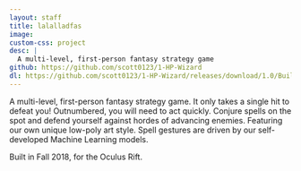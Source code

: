 ```yaml
---
layout: staff
title: lalalladfas
image: 
custom-css: project
desc: |
  A multi-level, first-person fantasy strategy game
github: https://github.com/scott0123/1-HP-Wizard
dl: https://github.com/scott0123/1-HP-Wizard/releases/download/1.0/Build.zip
---
```

A multi-level, first-person fantasy strategy game. It only takes a single hit to defeat you! Outnumbered, you will need to act quickly. Conjure spells on the spot and defend yourself against hordes of advancing enemies. Featuring our own unique low-poly art style. Spell gestures are driven by our self-developed Machine Learning models.

Built in Fall 2018, for the Oculus Rift.